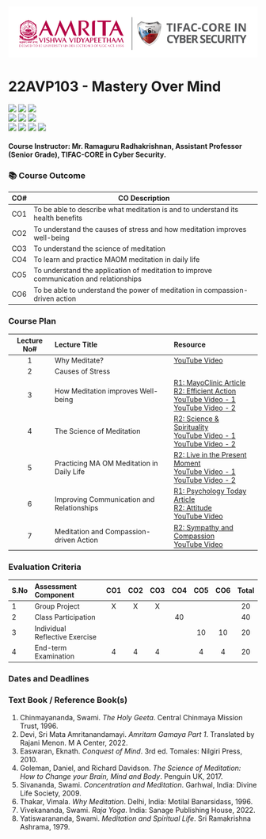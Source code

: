<p align="center">
    <img src="https://github.com/Amrita-TIFAC-Cyber-Blockchain/.github/blob/main/profile/img/AVV_CYS_Logo.png" alt ="Amrita TIFAC" width="700" />
</p>

# 22AVP103 - Mastery Over Mind
![](https://img.shields.io/badge/Batch-25UCYS-gold) ![](https://img.shields.io/badge/UG-blue) ![](https://img.shields.io/badge/Subject-MAOM-blue) <br/>
![](https://img.shields.io/badge/Lecture-1-orange) ![](https://img.shields.io/badge/Practical-2-orange)  ![](https://img.shields.io/badge/Credits-2-orange) <br/>
![](https://img.shields.io/badge/Students-130-blue) ![](https://img.shields.io/badge/Course_Outcome_Attainment-TBD-blue) ![](https://img.shields.io/badge/Average_Marks-TBD-blue) ![](https://img.shields.io/badge/Course_Feedback-TBD-blue) 

#### Course Instructor:  Mr. Ramaguru Radhakrishnan, Assistant Professor (Senior Grade), TIFAC-CORE in Cyber Security.

### :books: Course Outcome

| CO#     | CO Description                                                                 |
|---------|---------------------------------------------------------------------------------------------|
| CO1     | To be able to describe what meditation is and to understand its health benefits            |
| CO2     | To understand the causes of stress and how meditation improves well-being                  |
| CO3     | To understand the science of meditation                                                     |
| CO4     | To learn and practice MAOM meditation in daily life                                         |
| CO5     | To understand the application of meditation to improve communication and relationships      |
| CO6     | To be able to understand the power of meditation in compassion-driven action                |

### Course Plan

| Lecture No# |                  Lecture Title             |           Resource             | 
|:-----------:|:-------------------------------------------|:-------------------------------|
|     1       | Why Meditate?                              |     [YouTube Video](https://youtu.be/YqwxuzTFBVA) | 
|     2       | Causes of Stress                           |                         |    
|     3       | How Meditation improves Well-being         |     [R1: MayoClinic Article](https://www.mayoclinic.org/tests-procedures/meditation/in-depth/meditation/art-20045858) <br/> [R2: Efficient Action](Assets/Reading_Materials/Unit-2_R2-Chapter-28_Efficient_Action-Amritam_Gamaya.pdf) <br/> [YouTube Video - 1](https://youtu.be/BPLTicwfE6Q) <br/> [YouTube Video - 2](https://youtu.be/ewZfQAc-T9c) |
|     4       | The Science of Meditation                  |     [R2: Science & Spirituality](Assets/Reading_Materials/Unit-3-R2-Chapter-85_Science_and_Spirituality-Amritam_Gamaya.pdf) <br/> [YouTube Video - 1](https://youtu.be/MdYVkiKnXgk) <br/> [YouTube Video - 2](https://youtu.be/2_k1NP4CTDM) |
|     5       | Practicing MA OM Meditation in Daily Life  |     [R2: Live in the Present Moment](Assets/Reading_Materials/Unit-4_R2-Chapter-71-Live_in_the_Present_Moment-Amritam_Gamaya.pdf) <br/> [YouTube Video - 1](https://youtu.be/TZU7RcqdfjM) <br/> [YouTube Video - 2](https://youtu.be/GKh462Dtsks) |
|     6       | Improving Communication and Relationships  |     [R1: Psychology Today Article](https://www.psychologytoday.com/us/blog/feeling-it/202206/5-unexpected-ways-meditation-improves-relationships-lot) <br/> [R2: Attitude](Assets/Reading_Materials/Unit-5_R2-Chapter-53-Attitude_Amritam_Gamaya.pdf) <br/> [YouTube Video](https://youtu.be/Zb_2Fuvl_uA) |
|     7       | Meditation and Compassion-driven Action    |     [R2: Sympathy and Compassion](Assets/Reading_Materials/Unit-6-R2_Chapter-100_Sympathy_and_Compassion-Amritam_Gamaya.pdf) <br/> [YouTube Video](https://youtu.be/vruq5RP0eBo) |

### Evaluation Criteria

| S.No | Assessment Component             | CO1 | CO2 | CO3 | CO4 | CO5 | CO6 | Total |
|------|:---------------------------------|:---:|:---:|:---:|:---:|:---:|:---:|:-----:|
| 1    | Group Project                    | X   | X   |  X  |     |     |     | 20    |
| 2    | Class Participation              |     |     |     | 40  |     |     | 40    |
| 3    | Individual Reflective Exercise   |     |     |     |     |  10 | 10  | 20    |
| 4    | End-term Examination             | 4   | 4   | 4   |     | 4   |  4  | 20    |

### Dates and Deadlines


### Text Book / Reference Book(s)

1. Chinmayananda, Swami. *The Holy Geeta*. Central Chinmaya Mission Trust, 1996.  
2. Devi, Sri Mata Amritanandamayi. *Amritam Gamaya Part 1*. Translated by Rajani Menon. M A Center, 2022.  
3. Easwaran, Eknath. *Conquest of Mind*. 3rd ed. Tomales: Nilgiri Press, 2010.  
4. Goleman, Daniel, and Richard Davidson. *The Science of Meditation: How to Change your Brain, Mind and Body*. Penguin UK, 2017.  
5. Sivananda, Swami. *Concentration and Meditation*. Garhwal, India: Divine Life Society, 2009.  
6. Thakar, Vimala. *Why Meditation*. Delhi, India: Motilal Banarsidass, 1996.  
7. Vivekananda, Swami. *Raja Yoga*. India: Sanage Publishing House, 2022.  
8. Yatiswarananda, Swami. *Meditation and Spiritual Life*. Sri Ramakrishna Ashrama, 1979.  
